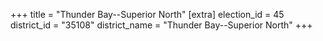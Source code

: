 +++
title = "Thunder Bay--Superior North"
[extra]
election_id = 45
district_id = "35108"
district_name = "Thunder Bay--Superior North"
+++
